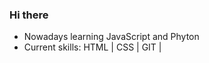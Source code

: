 ### Hi there 

-  Nowadays learning JavaScript and Phyton
-  Current skills:
         HTML | CSS | GIT | 
